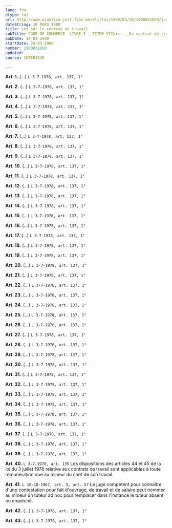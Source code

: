 ```yaml
---
lang: fra
dtype: loi
url: http://www.ejustice.just.fgov.be/eli/loi/1900/03/10/1900031050/justel
dateString: 10 MARS 1900
title: Loi sur le contrat de travail
subTitle: CODE DE COMMERCE  LIVRE I _ TITRE VIIbis. _ Du contrat de transport.
pubDate: 14-03-1900
startDate: 24-03-1900
number: 1900031050
updated: 
source: INTERIEUR

---
```

**Art. 1.** (...) `L 3-7-1978, art. 137, 1°`


**Art. 2.** (...) `L 3-7-1978, art. 137, 1°`


**Art. 3.** (...) `L 3-7-1978, art. 137, 1°`


**Art. 4.** (...) `L 3-7-1978, art. 137, 1°`


**Art. 5.** (...) `L 3-7-1978, art. 137, 1°`


**Art. 6.** (...) `L 3-7-1978, art. 137, 1°`


**Art. 7.** (...) `L 3-7-1978, art. 137, 1°`


**Art. 8.** (...) `L 3-7-1978, art. 137, 1°`


**Art. 9.** (...) `L 3-7-1978, art. 137, 1°`


**Art. 10.** (...) `L 3-7-1978, art. 137, 1°`


**Art. 11.** (...) `L 3-7-1978, art. 137, 1°`


**Art. 12.** (...) `L 3-7-1978, art. 137, 1°`


**Art. 13.** (...) `L 3-7-1978, art. 137, 1°`


**Art. 14.** (...) `L 3-7-1978, art. 137, 1°`


**Art. 15.** (...) `L 3-7-1978, art. 137, 1°`


**Art. 16.** (...) `L 3-7-1978, art. 137, 1°`


**Art. 17.** (...) `L 3-7-1978, art. 137, 1°`


**Art. 18.** (...) `L 3-7-1978, art. 137, 1°`


**Art. 19.** (...) `L 3-7-1978, art. 137, 1°`


**Art. 20.** (...) `L 3-7-1978, art. 137, 1°`


**Art. 21.** (...) `L 3-7-1978, art. 137, 1°`


**Art. 22.** (...) `L 3-7-1978, art. 137, 1°`


**Art. 23.** (...) `L 3-7-1978, art. 137, 1°`


**Art. 24.** (...) `L 3-7-1978, art. 137, 1°`


**Art. 25.** (...) `L 3-7-1978, art. 137, 1°`


**Art. 26.** (...) `L 3-7-1978, art. 137, 1°`


**Art. 27.** (...) `L 3-7-1978, art. 137, 1°`


**Art. 28.** (...) `L 3-7-1978, art. 137, 1°`


**Art. 29.** (...) `L 3-7-1978, art. 137, 1°`


**Art. 30.** (...) `L 3-7-1978, art. 137, 1°`


**Art. 31.** (...) `L 3-7-1978, art. 137, 1°`


**Art. 32.** (...) `L 3-7-1978, art. 137, 1°`


**Art. 33.** (...) `L 3-7-1978, art. 137, 1°`


**Art. 34.** (...) `L 3-7-1978, art. 137, 1°`


**Art. 35.** (...) `L 3-7-1978, art. 137, 1°`


**Art. 36.** (...) `L 3-7-1978, art. 137, 1°`


**Art. 37.** (...) `L 3-7-1978, art. 137, 1°`


**Art. 38.** (...) `L 3-7-1978, art. 137, 1°`


**Art. 39.** (...) `L 3-7-1978, art. 137, 1°`


**Art. 40.** `L 3-7-1978, art. 135` Les dispositions des articles 44 et 45 de la loi du 3 juillet 1978 relative aux contrats de travail sont applicables à toute rémunération due au mineur du chef de son travail.


**Art. 41.** `L 10-10-1967, art. 3, art. 57` Le juge compétent pour connaître d'une contestation pour fait d'ouvrage, de travail et de salaire peut nommer au mineur un tuteur ad hoc pour remplacer dans l'instance le tuteur absent ou empêché.


**Art. 42.** (...) `L 3-7-1978, art. 137, 1°`


**Art. 43.** (...) `L 3-7-1978, art. 137, 1°`

